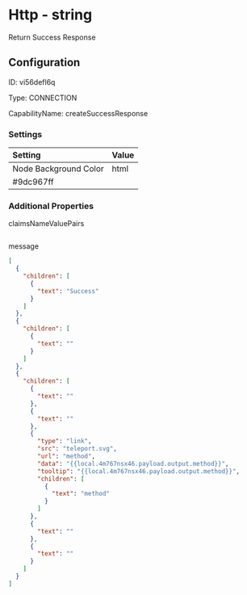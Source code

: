 # Http - string 
Return Success Response
## Configuration
ID:  vi56defl6q

Type: CONNECTION 

CapabilityName: createSuccessResponse

### Settings
| Setting | Value  |
| :------------------------ | ---------------------------------------- |
| Node Background Color | html 
#9dc967ff | 






### Additional Properties
claimsNameValuePairs
```
```


message
```json 
[
  {
    "children": [
      {
        "text": "Success"
      }
    ]
  },
  {
    "children": [
      {
        "text": ""
      }
    ]
  },
  {
    "children": [
      {
        "text": ""
      },
      {
        "text": ""
      },
      {
        "type": "link",
        "src": "teleport.svg",
        "url": "method",
        "data": "{{local.4m767nsx46.payload.output.method}}",
        "tooltip": "{{local.4m767nsx46.payload.output.method}}",
        "children": [
          {
            "text": "method"
          }
        ]
      },
      {
        "text": ""
      },
      {
        "text": ""
      }
    ]
  }
]
```




